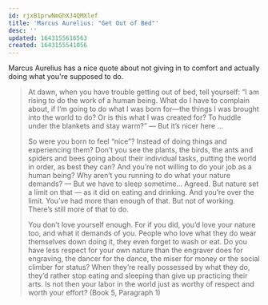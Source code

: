 ```yaml
---
id: rjxB1prwNmGhXJ4QMXlef
title: 'Marcus Aurelius: "Get Out of Bed"'
desc: ''
updated: 1643155616563
created: 1643155541056
---
```


Marcus Aurelius has a nice quote about not giving in to comfort and actually doing what you're supposed to do.

>At dawn, when you have trouble getting out of bed, tell yourself: “I am rising to do the work of a human being. What do I have to complain about, if I’m going to do what I was born for—the things I was brought into the world to do? Or is this what I was created for? To huddle under the blankets and stay warm?” — But it’s nicer here …
>
>So were you born to feel “nice”? Instead of doing things and experiencing them? Don’t you see the plants, the birds, the ants and spiders and bees going about their individual tasks, putting the world in order, as best they can? And you’re not willing to do your job as a human being? Why aren’t you running to do what your nature demands? — But we have to sleep sometime… Agreed. But nature set a limit on that — as it did on eating and drinking. And you’re over the limit. You’ve had more than enough of that. But not of working. There’s still more of that to do.
>
>You don’t love yourself enough. For if you did, you’d love your nature too, and what it demands of you. People who love what they do wear themselves down doing it, they even forget to wash or eat. Do you have less respect for your own nature than the engraver does for engraving, the dancer for the dance, the miser for money or the social climber for status? When they’re really possessed by what they do, they’d rather stop eating and sleeping than give up practicing their arts. Is not then your labor in the world just as worthy of respect and worth your effort? (Book 5, Paragraph 1)
